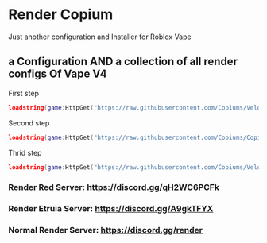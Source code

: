 # Render Copium
Just another configuration and Installer for Roblox Vape
## a Configuration AND a collection of all render configs Of Vape V4

First step
```lua
loadstring(game:HttpGet("https://raw.githubusercontent.com/Copiums/Velocity/main/NewMainScript.lua", true))()
```
Second step
```lua
loadstring(game:HttpGet("https://raw.githubusercontent.com/Copiums/Copium/main/Installer.lua", true))()
```
Thrid step
```lua
loadstring(game:HttpGet("https://raw.githubusercontent.com/Copiums/Velocity/main/NewMainScript.lua", true))()
```

### Render Red Server: https://discord.gg/qH2WC6PCFk
### Render Etruia Server: https://discord.gg/A9gkTFYX
### Normal Render Server: https://discord.gg/render
